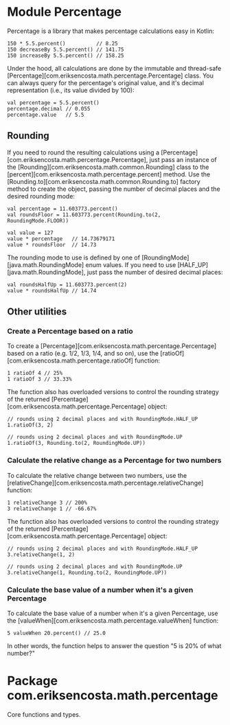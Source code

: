 # Module Percentage

Percentage is a library that makes percentage calculations easy in Kotlin:

    150 * 5.5.percent()          // 8.25
    150 decreaseBy 5.5.percent() // 141.75
    150 increaseBy 5.5.percent() // 158.25

Under the hood, all calculations are done by the immutable and thread-safe
[Percentage][com.eriksencosta.math.percentage.Percentage] class. You can always query for the percentage's original
value, and it's decimal representation (i.e., its value divided by 100):

    val percentage = 5.5.percent()
    percentage.decimal // 0.055
    percentage.value   // 5.5

## Rounding

If you need to round the resulting calculations using a [Percentage][com.eriksencosta.math.percentage.Percentage], just
pass an instance of the [Rounding][com.eriksencosta.math.common.Rounding] class to the
[percent][com.eriksencosta.math.percentage.percent] method. Use the
[Rounding.to][com.eriksencosta.math.common.Rounding.to] factory method to create the object, passing the number of
decimal places and the desired rounding mode:

    val percentage = 11.603773.percent()
    val roundsFloor = 11.603773.percent(Rounding.to(2, RoundingMode.FLOOR))

    val value = 127
    value * percentage   // 14.73679171
    value * roundsFloor  // 14.73

The rounding mode to use is defined by one of [RoundingMode][java.math.RoundingMode] enum values. If you need to use
[HALF_UP][java.math.RoundingMode], just pass the number of desired decimal places:

    val roundsHalfUp = 11.603773.percent(2)
    value * roundsHalfUp // 14.74

## Other utilities

### Create a Percentage based on a ratio

To create a [Percentage][com.eriksencosta.math.percentage.Percentage] based on a ratio (e.g. 1/2, 1/3, 1/4, and so on),
use the [ratioOf][com.eriksencosta.math.percentage.ratioOf] function:

    1 ratioOf 4 // 25%
    1 ratioOf 3 // 33.33%

The function also has overloaded versions to control the rounding strategy of the returned
[Percentage][com.eriksencosta.math.percentage.Percentage] object:

    // rounds using 2 decimal places and with RoundingMode.HALF_UP
    1.ratioOf(3, 2)

    // rounds using 2 decimal places and with RoundingMode.UP
    1.ratioOf(3, Rounding.to(2, RoundingMode.UP))

### Calculate the relative change as a Percentage for two numbers

To calculate the relative change between two numbers, use the
[relativeChange][com.eriksencosta.math.percentage.relativeChange] function:

    1 relativeChange 3 // 200%
    3 relativeChange 1 // -66.67%

The function also has overloaded versions to control the rounding strategy of the returned
[Percentage][com.eriksencosta.math.percentage.Percentage] object:

    // rounds using 2 decimal places and with RoundingMode.HALF_UP
    3.relativeChange(1, 2)

    // rounds using 2 decimal places and with RoundingMode.UP
    3.relativeChange(1, Rounding.to(2, RoundingMode.UP))

### Calculate the base value of a number when it's a given Percentage

To calculate the base value of a number when it's a given Percentage, use the
[valueWhen][com.eriksencosta.math.percentage.valueWhen] function:

    5 valueWhen 20.percent() // 25.0

In other words, the function helps to answer the question "5 is 20% of what number?"

# Package com.eriksencosta.math.percentage

Core functions and types.
